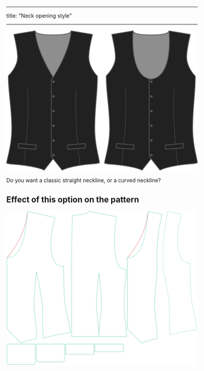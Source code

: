 - - -
title: "Neck opening style"
- - -

![Front style](frontstyle.svg)

Do you want a classic straight neckline, or a curved neckline?

## Effect of this option on the pattern

![This image shows the effect of this option by superimposing several variants that have a different value for this option](wahid_frontstyle_sample.svg "Effect of this option on the pattern")
